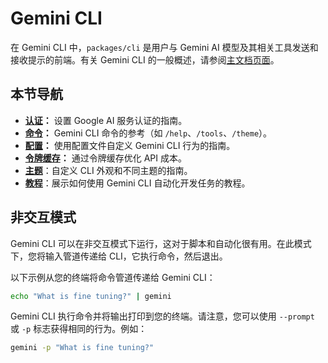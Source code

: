 # Gemini CLI

在 Gemini CLI 中，`packages/cli` 是用户与 Gemini AI 模型及其相关工具发送和接收提示的前端。有关 Gemini CLI 的一般概述，请参阅[主文档页面](../index.md)。

## 本节导航

- **[认证](./authentication.md)：** 设置 Google AI 服务认证的指南。
- **[命令](./commands.md)：** Gemini CLI 命令的参考（如 `/help`、`/tools`、`/theme`）。
- **[配置](./configuration.md)：** 使用配置文件自定义 Gemini CLI 行为的指南。
- **[令牌缓存](./token-caching.md)：** 通过令牌缓存优化 API 成本。
- **[主题](./themes.md)**：自定义 CLI 外观和不同主题的指南。
- **[教程](tutorials.md)**：展示如何使用 Gemini CLI 自动化开发任务的教程。

## 非交互模式

Gemini CLI 可以在非交互模式下运行，这对于脚本和自动化很有用。在此模式下，您将输入管道传递给 CLI，它执行命令，然后退出。

以下示例从您的终端将命令管道传递给 Gemini CLI：

```bash
echo "What is fine tuning?" | gemini
```

Gemini CLI 执行命令并将输出打印到您的终端。请注意，您可以使用 `--prompt` 或 `-p` 标志获得相同的行为。例如：

```bash
gemini -p "What is fine tuning?"
```
